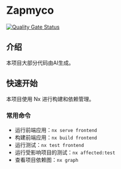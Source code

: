 # Zapmyco

[![Quality Gate Status](https://sonarcloud.io/api/project_badges/measure?project=zapmyco&metric=alert_status)](https://sonarcloud.io/summary/new_code?id=zapmyco)

## 介绍

本项目大部分代码由AI生成。

## 快速开始

本项目使用 Nx 进行构建和依赖管理。

### 常用命令

- 运行前端应用：`nx serve frontend`
- 构建前端应用：`nx build frontend`
- 运行测试：`nx test frontend`
- 运行受影响项目的测试：`nx affected:test`
- 查看项目依赖图：`nx graph`
